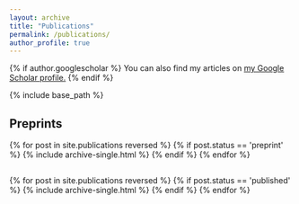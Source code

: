```yaml
---
layout: archive
title: "Publications"
permalink: /publications/
author_profile: true
---
```


{% if author.googlescholar %}
  You can also find my articles on <u><a href="{{author.googlescholar}}">my Google Scholar profile</a>.</u>
{% endif %}

{% include base_path %}

<h2 style="font-weight:bold;">Preprints</h2>
{% for post in site.publications reversed %}
  {% if post.status == 'preprint' %}
    {% include archive-single.html %}
  {% endif %}
{% endfor %}

<h2 style="font-weight:bold;"> </h2>
{% for post in site.publications reversed %}
  {% if post.status == 'published' %}
    {% include archive-single.html %}
  {% endif %}
{% endfor %}
